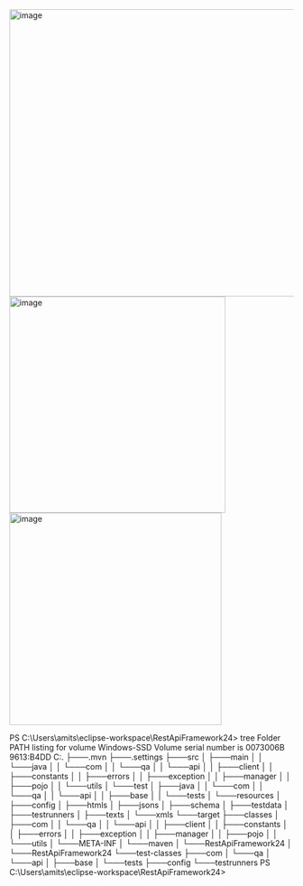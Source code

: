 <img width="509" alt="image" src="https://github.com/user-attachments/assets/839166ba-9222-4365-ada1-f538285b157b">
<img width="383" alt="image" src="https://github.com/user-attachments/assets/7787d640-de4e-4fb2-82be-7e7ce3bad7d8">
<img width="376" alt="image" src="https://github.com/user-attachments/assets/c5a8ffcd-061d-45cf-a2f8-74b917296ddb">







PS C:\Users\amits\eclipse-workspace\RestApiFramework24> tree
Folder PATH listing for volume Windows-SSD
Volume serial number is 0073006B 9613:B4DD
C:.
├───.mvn
├───.settings
├───src
│   ├───main
│   │   └───java
│   │       └───com
│   │           └───qa
│   │               └───api
│   │                   ├───client
│   │                   ├───constants
│   │                   ├───errors
│   │                   ├───exception
│   │                   ├───manager
│   │                   ├───pojo
│   │                   └───utils
│   └───test
│       ├───java
│       │   └───com
│       │       └───qa
│       │           └───api
│       │               ├───base
│       │               └───tests
│       └───resources
│           ├───config
│           ├───htmls
│           ├───jsons
│           ├───schema
│           ├───testdata
│           ├───testrunners
│           ├───texts
│           └───xmls
└───target
    ├───classes
    │   ├───com
    │   │   └───qa
    │   │       └───api
    │   │           ├───client
    │   │           ├───constants
    │   │           ├───errors
    │   │           ├───exception
    │   │           ├───manager
    │   │           ├───pojo
    │   │           └───utils
    │   └───META-INF
    │       └───maven
    │           └───RestApiFramework24
    │               └───RestApiFramework24
    └───test-classes
        ├───com
        │   └───qa
        │       └───api
        │           ├───base
        │           └───tests
        ├───config
        └───testrunners
PS C:\Users\amits\eclipse-workspace\RestApiFramework24>
